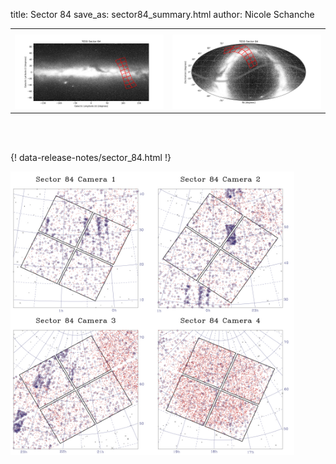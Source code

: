 title: Sector 84
save_as: sector84_summary.html
author: Nicole Schanche


<table>
  <tr>
    <th colspan="2" ></th>
  </tr>
  <tr>
    <td width="50%" style = "text-align: center;">
          <img class="img-responsive" style="max-width:100%;" src="images/sector-plots/tess_galactic_sector_084.png"> 
    </td>
    <td width="50%" style = "text-align: center;">
          <img class="img-responsive" style="max-width:100%;" src="images/sector-plots/tess_icrs_sector_084.png">
    </td>
  </tr>
</table>
<br></br>





{! data-release-notes/sector_84.html !}

<img class="img-responsive" style="max-width:90%;" src="images/sector-plots/sector-plots.084.jpeg">